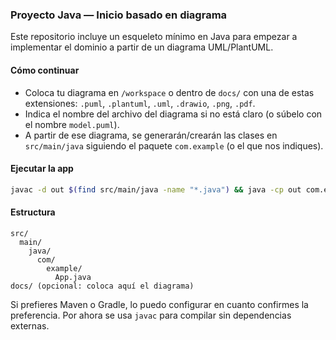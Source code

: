 ### Proyecto Java — Inicio basado en diagrama

Este repositorio incluye un esqueleto mínimo en Java para empezar a implementar el dominio a partir de un diagrama UML/PlantUML.

#### Cómo continuar
- Coloca tu diagrama en `/workspace` o dentro de `docs/` con una de estas extensiones: `.puml`, `.plantuml`, `.uml`, `.drawio`, `.png`, `.pdf`.
- Indica el nombre del archivo del diagrama si no está claro (o súbelo con el nombre `model.puml`).
- A partir de ese diagrama, se generarán/crearán las clases en `src/main/java` siguiendo el paquete `com.example` (o el que nos indiques).

#### Ejecutar la app
```bash
javac -d out $(find src/main/java -name "*.java") && java -cp out com.example.App
```

#### Estructura
```
src/
  main/
    java/
      com/
        example/
          App.java
docs/ (opcional: coloca aquí el diagrama)
```

Si prefieres Maven o Gradle, lo puedo configurar en cuanto confirmes la preferencia. Por ahora se usa `javac` para compilar sin dependencias externas.

